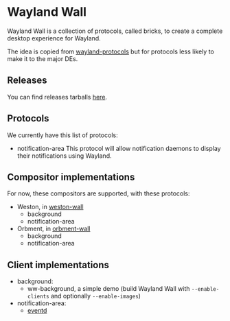 Wayland Wall
=========================

Wayland Wall is a collection of protocols, called bricks, to create a complete desktop experience for Wayland.

The idea is copied from [wayland-protocols](https://cgit.freedesktop.org/wayland/wayland-protocols/) but for protocols less likely to make it to the major DEs.


Releases
--------

You can find releases tarballs [here](https://www.eventd.org/download/wayland-wall/).


Protocols
---------

We currently have this list of protocols:

*   notification-area
    This protocol will allow notification daemons to display their notifications using Wayland.


Compositor implementations
--------------------------

For now, these compositors are supported, with these protocols:

* Weston, in [weston-wall](https://github.com/wayland-wall/weston-wall)
    * background
    * notification-area
* Orbment, in [orbment-wall](https://github.com/wayland-wall/orbment-wall)
    * background
    * notification-area


Client implementations
----------------------

* background:
    * ww-background, a simple demo (build Wayland Wall with `--enable-clients` and optionally `--enable-images`)
* notification-area:
    * [eventd](https://www.eventd.org/)
